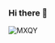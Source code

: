 ### Hi there 👋

![MXQY](https://user-images.githubusercontent.com/43072603/154790190-2579777a-c873-4874-baeb-9534926d7d84.jpg)
